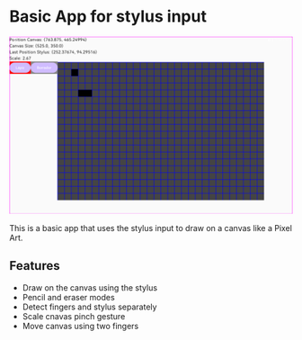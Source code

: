 # Basic App for stylus input

![alt text](docs/images/preview.png)

This is a basic app that uses the stylus input to draw on a canvas like a Pixel Art.

## Features

- Draw on the canvas using the stylus
- Pencil and eraser modes
- Detect fingers and stylus separately
- Scale cnavas pinch gesture
- Move canvas using two fingers
